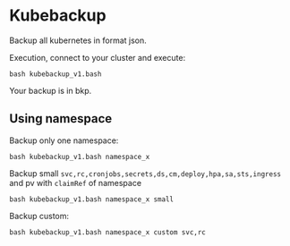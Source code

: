 # Kubebackup

Backup all kubernetes in format json.

Execution, connect to your cluster and execute:

```
bash kubebackup_v1.bash
```

Your backup is in bkp.


## Using namespace

Backup only one namespace:

```
bash kubebackup_v1.bash namespace_x
```

Backup small `svc,rc,cronjobs,secrets,ds,cm,deploy,hpa,sa,sts,ingress` and pv with `claimRef` of namespace

```
bash kubebackup_v1.bash namespace_x small
```

Backup custom:
```
bash kubebackup_v1.bash namespace_x custom svc,rc
```